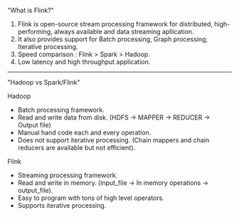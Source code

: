"What is Flink?"

1. Flink is open-source stream processing framework for distributed, high-performing, always available and data streaming apllication.
2. It also provides support for Batch processing, Graph processing, Iterative processing.
3. Speed comparison : Flink > Spark > Hadoop.
4. Low latency and high throughput application.

-------------------------------------------------------------------------

"Hadoop vs Spark/Flink"

Hadoop
- Batch processing framework.
- Read and write data from disk. (HDFS -> MAPPER -> REDUCER -> Output file)
- Manual hand code each and every operation.
- Does not support iterative processing. (Chain mappers and chain reducers are available but not efficient).

Flink
- Streaming processing framework.
- Read and write in memory. (input_file -> In memory operations -> output_file).
- Easy to program with tons of high level operators.
- Supports iterative processing.
